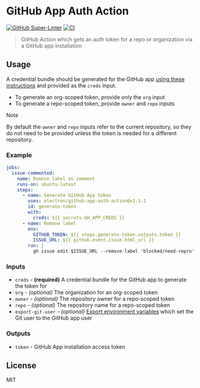 # GitHub App Auth Action

[![GitHub Super-Linter](https://github.com/electron/github-app-auth-action/actions/workflows/linter.yml/badge.svg)](https://github.com/super-linter/super-linter)
[![CI](https://github.com/electron/github-app-auth-action/actions/workflows/ci.yml/badge.svg)](https://github.com/electron/github-app-auth-action/actions/workflows/ci.yml)

> GitHub Action which gets an auth token for a repo or organization via a
> GitHub app installation

## Usage

A credential bundle should be generated for the GitHub app
[using these instructions][generating-cred-bundle] and provided as the `creds`
input.

- To generate an org-scoped token, provide only the `org` input
- To generate a repo-scoped token, provide `owner` and `repo` inputs

> [!NOTE]
> By default the `owner` and `repo` inputs refer to the current repository, so
> they do not need to be provided unless the token is needed for a different
> repository.

### Example

```yaml
jobs:
  issue-commented:
    name: Remove label on comment
    runs-on: ubuntu-latest
    steps:
      - name: Generate GitHub App token
        uses: electron/github-app-auth-action@v1.1.1
        id: generate-token
        with:
          creds: ${{ secrets.GH_APP_CREDS }}
      - name: Remove label
        env:
          GITHUB_TOKEN: ${{ steps.generate-token.outputs.token }}
          ISSUE_URL: ${{ github.event.issue.html_url }}
        run: |
          gh issue edit $ISSUE_URL --remove-label 'blocked/need-repro'
```

### Inputs

- `creds` - **(required)** A credential bundle for the GitHub app to generate
            the token for
- `org` - *(optional)* The organization for an org-scoped token
- `owner` - *(optional)* The repository owner for a repo-scoped token
- `repo` - *(optional)* The repository name for a repo-scoped token
- `export-git-user` - *(optional)* [Export environment variables][git-env-variables]
  which set the Git user to the GitHub app user

### Outputs

- `token` - GitHub App installation access token

## License

MIT

[generating-cred-bundle]: https://github.com/electron/github-app-auth#generating-credentials
[git-env-variables]: https://git-scm.com/book/en/v2/Git-Internals-Environment-Variables
